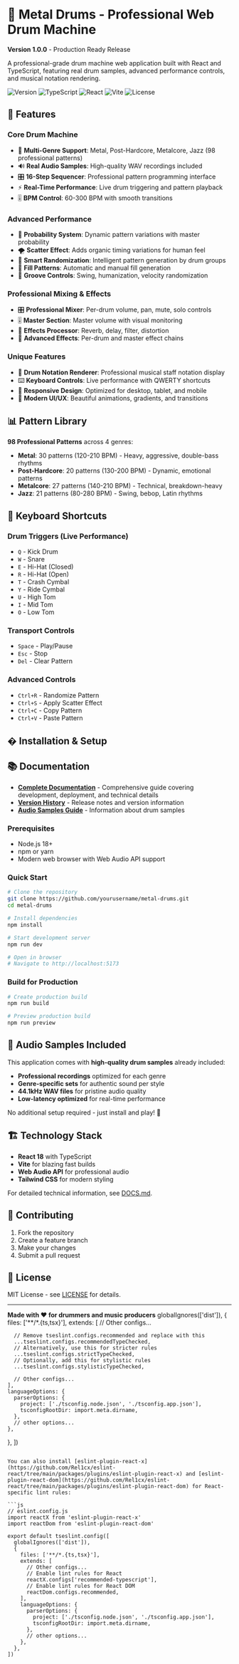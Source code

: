 # 🥁 Metal Drums - Professional Web Drum Machine

**Version 1.0.0** - Production Ready Release

A professional-grade drum machine web application built with React and TypeScript, featuring real drum samples, advanced performance controls, and musical notation rendering.

![Version](https://img.shields.io/badge/Version-1.0.0-brightgreen) ![TypeScript](https://img.shields.io/badge/TypeScript-100%25-blue) ![React](https://img.shields.io/badge/React-18-61dafb) ![Vite](https://img.shields.io/badge/Vite-Latest-646cff) ![License](https://img.shields.io/badge/License-MIT-yellow)

## 🚀 **Features**

### **Core Drum Machine**
- 🎵 **Multi-Genre Support**: Metal, Post-Hardcore, Metalcore, Jazz (98 professional patterns)
- 🔊 **Real Audio Samples**: High-quality WAV recordings included
- 🎛️ **16-Step Sequencer**: Professional pattern programming interface
- ⚡ **Real-Time Performance**: Live drum triggering and pattern playback
- 🎚️ **BPM Control**: 60-300 BPM with smooth transitions

### **Advanced Performance**
- 🎯 **Probability System**: Dynamic pattern variations with master probability
- 🌪️ **Scatter Effect**: Adds organic timing variations for human feel
- 🎲 **Smart Randomization**: Intelligent pattern generation by drum groups
- 🥁 **Fill Patterns**: Automatic and manual fill generation
- 🎵 **Groove Controls**: Swing, humanization, velocity randomization

### **Professional Mixing & Effects**
- 🎛️ **Professional Mixer**: Per-drum volume, pan, mute, solo controls
- 🎚️ **Master Section**: Master volume with visual monitoring
- 🎸 **Effects Processor**: Reverb, delay, filter, distortion
- 🔧 **Advanced Effects**: Per-drum and master effect chains

### **Unique Features**
- 🎼 **Drum Notation Renderer**: Professional musical staff notation display
- ⌨️ **Keyboard Controls**: Live performance with QWERTY shortcuts
- 📱 **Responsive Design**: Optimized for desktop, tablet, and mobile
- 🎨 **Modern UI/UX**: Beautiful animations, gradients, and transitions

## 📊 **Pattern Library**

**98 Professional Patterns** across 4 genres:
- **Metal**: 30 patterns (120-210 BPM) - Heavy, aggressive, double-bass rhythms
- **Post-Hardcore**: 20 patterns (130-200 BPM) - Dynamic, emotional patterns
- **Metalcore**: 27 patterns (140-210 BPM) - Technical, breakdown-heavy
- **Jazz**: 21 patterns (80-280 BPM) - Swing, bebop, Latin rhythms

## 🎹 **Keyboard Shortcuts**

### **Drum Triggers** (Live Performance)
- `Q` - Kick Drum
- `W` - Snare
- `E` - Hi-Hat (Closed)
- `R` - Hi-Hat (Open)
- `T` - Crash Cymbal
- `Y` - Ride Cymbal
- `U` - High Tom
- `I` - Mid Tom
- `O` - Low Tom

### **Transport Controls**
- `Space` - Play/Pause
- `Esc` - Stop
- `Del` - Clear Pattern

### **Advanced Controls**
- `Ctrl+R` - Randomize Pattern
- `Ctrl+S` - Apply Scatter Effect
- `Ctrl+C` - Copy Pattern
- `Ctrl+V` - Paste Pattern

## �️ **Installation & Setup**

## 📚 Documentation

- **[Complete Documentation](DOCS.md)** - Comprehensive guide covering development, deployment, and technical details
- **[Version History](CHANGELOG.md)** - Release notes and version information
- **[Audio Samples Guide](public/audio/samples/README.md)** - Information about drum samples

### **Prerequisites**
- Node.js 18+
- npm or yarn
- Modern web browser with Web Audio API support

### **Quick Start**
```bash
# Clone the repository
git clone https://github.com/yourusername/metal-drums.git
cd metal-drums

# Install dependencies
npm install

# Start development server
npm run dev

# Open in browser
# Navigate to http://localhost:5173
```

### **Build for Production**
```bash
# Create production build
npm run build

# Preview production build
npm run preview
```

## 🥁 **Audio Samples Included**

This application comes with **high-quality drum samples** already included:
- **Professional recordings** optimized for each genre
- **Genre-specific sets** for authentic sound per style
- **44.1kHz WAV files** for pristine audio quality
- **Low-latency optimized** for real-time performance

No additional setup required - just install and play! 🎵

## 🏗️ Technology Stack

- **React 18** with TypeScript
- **Vite** for blazing fast builds
- **Web Audio API** for professional audio
- **Tailwind CSS** for modern styling

For detailed technical information, see [DOCS.md](DOCS.md).

## 🤝 Contributing

1. Fork the repository
2. Create a feature branch
3. Make your changes
4. Submit a pull request

## 📄 License

MIT License - see [LICENSE](LICENSE) for details.

---

**Made with ❤️ for drummers and music producers**
  globalIgnores(['dist']),
  {
    files: ['**/*.{ts,tsx}'],
    extends: [
      // Other configs...

      // Remove tseslint.configs.recommended and replace with this
      ...tseslint.configs.recommendedTypeChecked,
      // Alternatively, use this for stricter rules
      ...tseslint.configs.strictTypeChecked,
      // Optionally, add this for stylistic rules
      ...tseslint.configs.stylisticTypeChecked,

      // Other configs...
    ],
    languageOptions: {
      parserOptions: {
        project: ['./tsconfig.node.json', './tsconfig.app.json'],
        tsconfigRootDir: import.meta.dirname,
      },
      // other options...
    },
  },
])
```

You can also install [eslint-plugin-react-x](https://github.com/Rel1cx/eslint-react/tree/main/packages/plugins/eslint-plugin-react-x) and [eslint-plugin-react-dom](https://github.com/Rel1cx/eslint-react/tree/main/packages/plugins/eslint-plugin-react-dom) for React-specific lint rules:

```js
// eslint.config.js
import reactX from 'eslint-plugin-react-x'
import reactDom from 'eslint-plugin-react-dom'

export default tseslint.config([
  globalIgnores(['dist']),
  {
    files: ['**/*.{ts,tsx}'],
    extends: [
      // Other configs...
      // Enable lint rules for React
      reactX.configs['recommended-typescript'],
      // Enable lint rules for React DOM
      reactDom.configs.recommended,
    ],
    languageOptions: {
      parserOptions: {
        project: ['./tsconfig.node.json', './tsconfig.app.json'],
        tsconfigRootDir: import.meta.dirname,
      },
      // other options...
    },
  },
])
```
